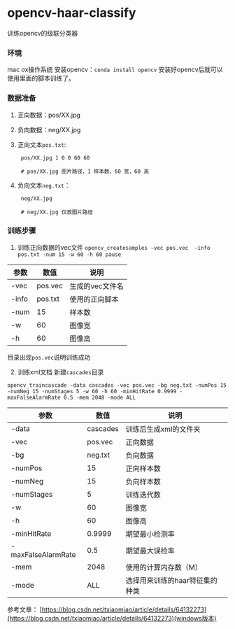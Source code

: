 # opencv-haar-classify
训练opencv的级联分类器

### 环境
mac ox操作系统
安装opencv：`conda install opencv`
安装好opencv后就可以使用里面的脚本训练了。

### 数据准备
1. 正向数据：pos/XX.jpg
2. 负向数据：neg/XX.jpg
3. 正向文本`pos.txt`:

        pos/XX.jpg 1 0 0 60 60

        # pos/XX.jpg 图片路径，1 样本数，60 宽，60 高
4. 负向文本`neg.txt`：

        neg/XX.jpg

        # neg/XX.jpg 仅放图片路径

### 训练步骤
1. 训练正向数据的vec文件
`opencv_createsamples -vec pos.vec  -info pos.txt -num 15 -w 60 -h 60 pause`

参数  |  数值  |  说明
-----------  |  ----------  |  ---------
-vec|pos.vec|生成的vec文件名
-info|pos.txt|使用的正向脚本
-num|15|样本数 
-w|60|图像宽
-h|60|图像高

目录出现`pos.vec`说明训练成功

2. 训练xml文档
   新建`cascades`目录

`opencv_traincascade -data cascades -vec pos.vec -bg neg.txt -numPos 15 -numNeg 15 -numStages 5 -w 60 -h 60 -minHitRate 0.9999 -maxFalseAlarmRate 0.5 -mem 2048 -mode ALL`

参数  |  数值  |  说明
-----------  |  ----------  |  ---------
-data|cascades|训练后生成xml的文件夹
-vec|pos.vec|正向数据
-bg|neg.txt|负向数据
-numPos|15|正向样本数
-numNeg|15|负向样本数
-numStages|5|训练迭代数
-w|60|图像宽
-h|60|图像高
-minHitRate|0.9999|期望最小检测率
-maxFalseAlarmRate|0.5|期望最大误检率
-mem|2048|使用的计算内存数（M）
-mode|ALL|选择用来训练的haar特征集的种类




参考文章：
[https://blog.csdn.net/txiaomiao/article/details/64132273](https://blog.csdn.net/txiaomiao/article/details/64132273)(windows版本)